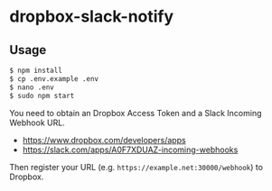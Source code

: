 # dropbox-slack-notify

## Usage
```bash
$ npm install
$ cp .env.example .env
$ nano .env
$ sudo npm start 
```

You need to obtain an Dropbox Access Token and a Slack Incoming Webhook URL.

- https://www.dropbox.com/developers/apps
- https://slack.com/apps/A0F7XDUAZ-incoming-webhooks

Then register your URL (e.g. `https://example.net:30000/webhook`) to Dropbox.
